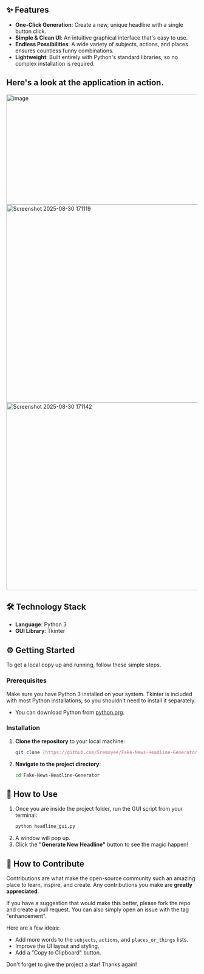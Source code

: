 ## ✨ Features

-   **One-Click Generation**: Create a new, unique headline with a single button click.
-   **Simple & Clean UI**: An intuitive graphical interface that's easy to use.
-   **Endless Possibilities**: A wide variety of subjects, actions, and places ensures countless funny combinations.
-   **Lightweight**: Built entirely with Python's standard libraries, so no complex installation is required.

## Here's a look at the application in action.
 <img width="1505" height="290" alt="image" src="https://github.com/user-attachments/assets/83f306fe-143e-40eb-b58c-2338b705719f" />
 <img width="1509" height="520" alt="Screenshot 2025-08-30 171119" src="https://github.com/user-attachments/assets/fc0aee27-94ca-4b73-8f89-c75fb60c8cb1" />
 <img width="1491" height="493" alt="Screenshot 2025-08-30 171142" src="https://github.com/user-attachments/assets/fac2cbef-a1f1-45f5-a0ce-cf0395348a8a" />


## 🛠️ Technology Stack

-   **Language**: Python 3
-   **GUI Library**: Tkinter

## ⚙️ Getting Started

To get a local copy up and running, follow these simple steps.

### Prerequisites

Make sure you have Python 3 installed on your system. Tkinter is included with most Python installations, so you shouldn't need to install it separately.
-   You can download Python from [python.org](https://www.python.org/downloads/).

### Installation

1.  **Clone the repository** to your local machine:
    ```sh
    git clone [https://github.com/Sremoyee/Fake-News-Headline-Generator.git](https://github.com/Sremoyee/Fake-News-Headline-Generator.git)
    ```
2.  **Navigate to the project directory**:
    ```sh
    cd Fake-News-Headline-Generator
    ```

## 📖 How to Use

1.  Once you are inside the project folder, run the GUI script from your terminal:
    ```sh
    python headline_gui.py
    ```
2.  A window will pop up.
3.  Click the **"Generate New Headline"** button to see the magic happen!

## 🤝 How to Contribute

Contributions are what make the open-source community such an amazing place to learn, inspire, and create. Any contributions you make are **greatly appreciated**.

If you have a suggestion that would make this better, please fork the repo and create a pull request. You can also simply open an issue with the tag "enhancement".

Here are a few ideas:
-   Add more words to the `subjects`, `actions`, and `places_or_things` lists.
-   Improve the UI layout and styling.
-   Add a "Copy to Clipboard" button.

Don't forget to give the project a star! Thanks again!
